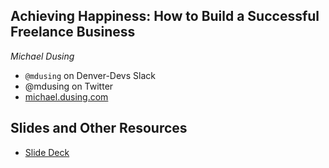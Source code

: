 ## Achieving Happiness: How to Build a Successful Freelance Business 
_Michael Dusing_ 

* `@mdusing` on Denver-Devs Slack
* @mdusing on Twitter
* [michael.dusing.com](michael.dusing.com)


## Slides and Other Resources
* [Slide Deck](https://www.dropbox.com/s/aa83u3x7khoxyye/MichaelDusing_10_17_18.key?dl=0)










